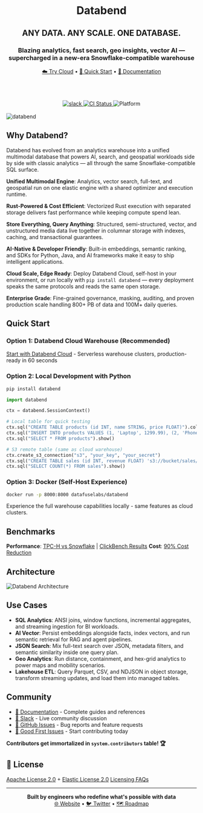 <h1 align="center">Databend</h1>
<h2 align="center">ANY DATA. ANY SCALE. ONE DATABASE.</h2>
<h3 align="center">Blazing analytics, fast search, geo insights, vector AI — supercharged in a new-era Snowflake-compatible warehouse</h3>

<div align="center">

<a href="https://databend.com/">☁️ Try Cloud</a> •
<a href="#quick-start">🚀 Quick Start</a> •
<a href="https://docs.databend.com/">📖 Documentation</a>

<br><br>

<a href="https://link.databend.com/join-slack">
<img src="https://img.shields.io/badge/slack-databend-0abd59?logo=slack" alt="slack" />
</a>
<a href="https://github.com/databendlabs/databend/actions/workflows/release.yml">
<img src="https://img.shields.io/github/actions/workflow/status/datafuselabs/databend/release.yml?branch=main" alt="CI Status" />
</a>
<img src="https://img.shields.io/badge/Platform-Linux%2C%20macOS%2C%20ARM-green.svg?style=flat" alt="Platform" />

</div>

<br>

<img src="https://github.com/user-attachments/assets/4c288d5c-9365-44f7-8cde-b2c7ebe15622" alt="databend" />

## Why Databend?

Databend has evolved from an analytics warehouse into a unified multimodal database that powers AI, search, and geospatial workloads side by side with classic analytics — all through the same Snowflake-compatible SQL surface.

**Unified Multimodal Engine**: Analytics, vector search, full-text, and geospatial run on one elastic engine with a shared optimizer and execution runtime.

**Rust-Powered & Cost Efficient**: Vectorized Rust execution with separated storage delivers fast performance while keeping compute spend lean.

**Store Everything, Query Anything**: Structured, semi-structured, vector, and unstructured media data live together in columnar storage with indexes, caching, and transactional guarantees.

**AI-Native & Developer Friendly**: Built-in embeddings, semantic ranking, and SDKs for Python, Java, and AI frameworks make it easy to ship intelligent applications.

**Cloud Scale, Edge Ready**: Deploy Databend Cloud, self-host in your environment, or run locally with `pip install databend` — every deployment speaks the same protocols and reads the same open storage.

**Enterprise Grade**: Fine-grained governance, masking, auditing, and proven production scale handling 800+ PB of data and 100M+ daily queries.

## Quick Start

### Option 1: Databend Cloud Warehouse (Recommended)
[Start with Databend Cloud](https://docs.databend.com/guides/cloud/) - Serverless warehouse clusters, production-ready in 60 seconds

### Option 2: Local Development with Python
```bash
pip install databend
```

```python
import databend

ctx = databend.SessionContext()

# Local table for quick testing
ctx.sql("CREATE TABLE products (id INT, name STRING, price FLOAT)").collect()
ctx.sql("INSERT INTO products VALUES (1, 'Laptop', 1299.99), (2, 'Phone', 899.50)").collect()
ctx.sql("SELECT * FROM products").show()

# S3 remote table (same as cloud warehouse)
ctx.create_s3_connection("s3", "your_key", "your_secret")
ctx.sql("CREATE TABLE sales (id INT, revenue FLOAT) 's3://bucket/sales/' CONNECTION=(connection_name='s3')").collect()
ctx.sql("SELECT COUNT(*) FROM sales").show()
```

### Option 3: Docker (Self-Host Experience)
```bash
docker run -p 8000:8000 datafuselabs/databend
```
Experience the full warehouse capabilities locally - same features as cloud clusters.

## Benchmarks

**Performance**: [TPC-H vs Snowflake](https://docs.databend.com/guides/benchmark/tpch) | [ClickBench Results](https://www.databend.com/blog/category-product/clickbench-databend-top)
**Cost**: [90% Cost Reduction](https://docs.databend.com/guides/benchmark/data-ingest)

## Architecture

![Databend Architecture](https://github.com/databendlabs/databend/assets/172204/68b1adc6-0ec1-41d4-9e1d-37b80ce0e5ef)

## Use Cases

- **SQL Analytics**: ANSI joins, window functions, incremental aggregates, and streaming ingestion for BI workloads.
- **AI Vector**: Persist embeddings alongside facts, index vectors, and run semantic retrieval for RAG and agent pipelines.
- **JSON Search**: Mix full-text search over JSON, metadata filters, and semantic similarity inside one query plan.
- **Geo Analytics**: Run distance, containment, and hex-grid analytics to power maps and mobility scenarios.
- **Lakehouse ETL**: Query Parquet, CSV, and NDJSON in object storage, transform streaming updates, and load them into managed tables.

## Community

- [📖 Documentation](https://docs.databend.com/) - Complete guides and references
- [💬 Slack](https://link.databend.com/join-slack) - Live community discussion
- [🐛 GitHub Issues](https://github.com/databendlabs/databend/issues) - Bug reports and feature requests
- [🎯 Good First Issues](https://link.databend.com/i-m-feeling-lucky) - Start contributing today

**Contributors get immortalized in `system.contributors` table! 🏆**

## 📄 License

[Apache License 2.0](licenses/Apache-2.0.txt) + [Elastic License 2.0](licenses/Elastic.txt)
[Licensing FAQs](https://docs.databend.com/guides/products/dee/license)

---

<div align="center">
<strong>Built by engineers who redefine what's possible with data</strong><br>
<a href="https://databend.com">🌐 Website</a> •
<a href="https://x.com/DatabendLabs">🐦 Twitter</a> •
<a href="https://github.com/databendlabs/databend/issues/14167">🗺️ Roadmap</a>
</div>
